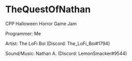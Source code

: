 # TheQuestOfNathan
CPP Halloween Horror Game Jam

Programmer: Me

Artist: The LoFi Boi (Discord: The_LoFi_Boi#1794)

Sound/Music: Nathan A. (Discord: LemonSmacker#9544)
